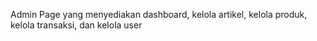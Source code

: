 Admin Page yang menyediakan dashboard, kelola artikel, kelola produk, kelola transaksi, dan kelola user

